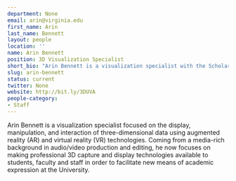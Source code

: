 ```yaml
---
department: None
email: arin@virginia.edu
first_name: Arin
last_name: Bennett
layout: people
location: ''
name: Arin Bennett
position: 3D Visualization Specialist
short_bio: "Arin Bennett is a visualization specialist with the Scholars' Lab focused on spatial data, augmented and virtual realities who occasionally visits this reality."
slug: arin-bennett
status: current
twitter: None
website: http://bit.ly/3DUVA
people-category:
- Staff
---
```


Arin Bennett is a visualization specialist focused on the display, manipulation, and interaction of three-dimensional data using augmented reality (AR) and virtual reality (VR) technologies. Coming from a media-rich background in audio/video production and editing, he now focuses on making professional 3D capture and display technologies available to students, faculty and staff in order to facilitate new means of academic expression at the University.
